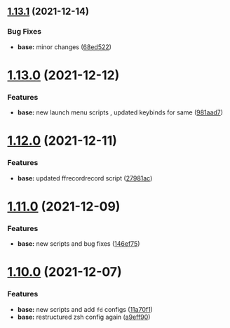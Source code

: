 ## [1.13.1](https://github.com/umgbhalla/dotstow/compare/v1.13.0...v1.13.1) (2021-12-14)


### Bug Fixes

* **base:** minor changes ([68ed522](https://github.com/umgbhalla/dotstow/commit/68ed5224fef18698607cce7561a2a785ad62e9a1))



# [1.13.0](https://github.com/umgbhalla/dotstow/compare/v1.12.0...v1.13.0) (2021-12-12)


### Features

* **base:** new launch menu scripts , updated keybinds for same ([981aad7](https://github.com/umgbhalla/dotstow/commit/981aad7a842ea9d6720a3422bdf9703bf806f18b))



# [1.12.0](https://github.com/umgbhalla/dotstow/compare/v1.11.0...v1.12.0) (2021-12-11)


### Features

* **base:** updated ffrecordrecord script ([27981ac](https://github.com/umgbhalla/dotstow/commit/27981acf4c7a29a4991eede65f1bda0fec877811))



# [1.11.0](https://github.com/umgbhalla/dotstow/compare/v1.10.0...v1.11.0) (2021-12-09)


### Features

* **base:** new scripts and bug fixes ([146ef75](https://github.com/umgbhalla/dotstow/commit/146ef75a4ea47b1fb30dc8af484a987c5312b2bd))



# [1.10.0](https://github.com/umgbhalla/dotstow/compare/v1.9.0...v1.10.0) (2021-12-07)


### Features

* **base:** new scripts and add `fd` configs ([11a70f1](https://github.com/umgbhalla/dotstow/commit/11a70f1c9a01eb1383e95eaf45b84dfbe40e1cda))
* **base:** restructured zsh config again ([a9eff90](https://github.com/umgbhalla/dotstow/commit/a9eff90bfd4cbb3956caf1b1367864c5ae308cb5))



